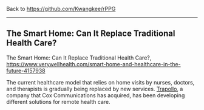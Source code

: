 Back to https://github.com/Kwangkee/rPPG
***


## The Smart Home: Can It Replace Traditional Health Care?   
The Smart Home: Can It Replace Traditional Health Care?, https://www.verywellhealth.com/smart-home-and-healthcare-in-the-future-4157938   

The current healthcare model that relies on home visits by nurses, doctors, and therapists is gradually being replaced by new services. [Trapollo](https://www.trapollo.com/), a company that Cox Communications has acquired, has been developing different solutions for remote health care.

